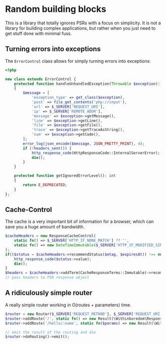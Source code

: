 # Random building blocks

This is a library that totally ignores PSRs with a focus on simplicity. It is not a library for building complex
applications, but rather when you just need to get stuff done with minimal fuss.

## Turning errors into exceptions

The `ErrorControl` class allows for simply turning errors into exceptions:

```php
<?php

new class extends ErrorControl {
    protected function handleUnhandledException(Throwable $exception): void
    {
        $message = [
            'exception_type' => get_class($exception),
            'post' => file_get_contents('php://input'),
            'url' => $_SERVER['REQUEST_URI'],
            'ip' => $_SERVER['REMOTE_ADDR'],
            'message' => $exception->getMessage(),
            'line' => $exception->getLine(),
            'file' => $exception->getFile(),
            'trace' => $exception->getTraceAsString(),
            'num' => $exception->getCode(),
        ];
        error_log(json_encode($message, JSON_PRETTY_PRINT), 4);
        if (!headers_sent()) {
            http_response_code(HttpResponseCode::InternalServerError);
            die();
        }
    }

    protected function getIgnoredErrorLevel(): int
    {
        return E_DEPRECATED;
    }
};
```

## Cache-Control

The cache is a very important bit of information for a browser, which can save you a huge amount of bandwidth.

```php
$cacheHeaders = new ResponseCacheControl(
    static fn() => $_SERVER['HTTP_IF_NONE_MATCH'] ?? '',
    static fn() => new DateTimeImmutable($_SERVER['HTTP_IF_MODIFIED_SINCE'] ?? 'this minute')
);
if(($status = $cacheHeaders->recommendStatus($etag, $expiresAt)) !== null) {
    http_response_code($status->value);
    die();
}
$headers = $cacheHeaders->addTerm(CacheResponseTerms::Immutable)->recommendStatus($etag, $expiresAt);
// pass headers to PSR response object
```

## A ridiculously simple router

A really simple router working in O(routes + parameters) time.

```php
$router = new Router($_SERVER['REQUEST_METHOD'], $_SERVER['REQUEST_URI']);
$router->addRoute('/', static fn() => new Result(\Withinboredom\ResponseCode\HttpResponseCode::Ok, 'Hello, world!'));
$router->addRoute('/hello/:name', static fn($params) => new Result(\Withinboredom\ResponseCode\HttpResponseCode::Ok, "Hello, $params[':name']!"));

// emit the result of the routing and die
$router->doRouting()->emit();
```
